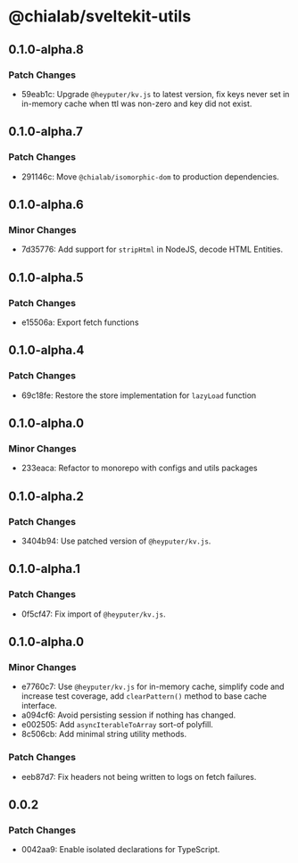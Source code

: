# @chialab/sveltekit-utils

## 0.1.0-alpha.8

### Patch Changes

- 59eab1c: Upgrade `@heyputer/kv.js` to latest version, fix keys never set in in-memory cache when ttl was non-zero and key did not exist.

## 0.1.0-alpha.7

### Patch Changes

- 291146c: Move `@chialab/isomorphic-dom` to production dependencies.

## 0.1.0-alpha.6

### Minor Changes

- 7d35776: Add support for `stripHtml` in NodeJS, decode HTML Entities.

## 0.1.0-alpha.5

### Patch Changes

- e15506a: Export fetch functions

## 0.1.0-alpha.4

### Patch Changes

- 69c18fe: Restore the store implementation for `lazyLoad` function

## 0.1.0-alpha.0

### Minor Changes

- 233eaca: Refactor to monorepo with configs and utils packages

## 0.1.0-alpha.2

### Patch Changes

- 3404b94: Use patched version of `@heyputer/kv.js`.

## 0.1.0-alpha.1

### Patch Changes

- 0f5cf47: Fix import of `@heyputer/kv.js`.

## 0.1.0-alpha.0

### Minor Changes

- e7760c7: Use `@heyputer/kv.js` for in-memory cache, simplify code and increase test coverage, add `clearPattern()` method to base cache interface.
- a094cf6: Avoid persisting session if nothing has changed.
- e002505: Add `asyncIterableToArray` sort-of polyfill.
- 8c506cb: Add minimal string utility methods.

### Patch Changes

- eeb87d7: Fix headers not being written to logs on fetch failures.

## 0.0.2

### Patch Changes

- 0042aa9: Enable isolated declarations for TypeScript.
